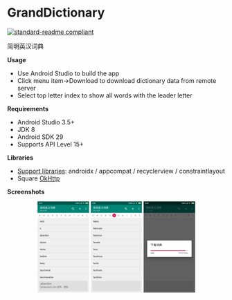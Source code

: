 # GrandDictionary

[![standard-readme compliant](https://img.shields.io/badge/readme%20style-standard-brightgreen.svg?style=flat-square)](https://github.com/RichardLitt/standard-readme)

简明英汉词典

**Usage**

- Use Android Studio to build the app
- Click menu item->Download to download dictionary data from remote server
- Select top letter index to show all words with the leader letter

**Requirements**

- Android Studio 3.5+
- JDK 8
- Android SDK 29
- Supports API Level 15+

**Libraries**

- [Support libraries]: androidx / appcompat / recyclerview / constraintlayout
- Square [OkHttp]

**Screenshots**

<figure class="third" align="center">
    <img src="assets/screenshot-1.png" width="28%">
    <img src="assets/screenshot-2.png" width="28%">
    <img src="assets/screenshot-3.png" width="28%">
</figure>

[Support libraries]: https://developer.android.com/jetpack/androidx/
[Okhttp]: https://github.com/square/okhttp